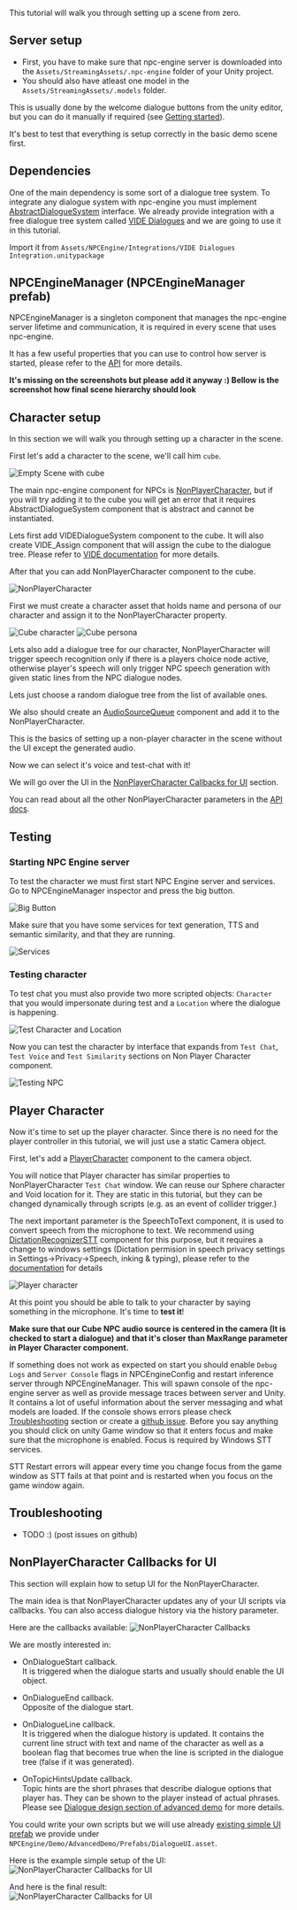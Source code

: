 This tutorial will walk you through setting up a scene from zero.

## Server setup

- First, you have to make sure that npc-engine server is downloaded into the `Assets/StreamingAssets/.npc-engine` folder of your Unity project.  
- You should also have atleast one model in the `Assets/StreamingAssets/.models` folder.

This is usually done by the welcome dialogue buttons from the unity editor, but you can do it manually if required (see [Getting started](../index.md)).

It's best to test that everything is setup correctly in the basic demo scene first.

## Dependencies

One of the main dependency is some sort of a dialogue tree system. To integrate any dialogue system with npc-engine you must implement [AbstractDialogueSystem](../api/NPCEngine.Components.AbstractDialogueSystem.yml) interface. We already provide integration with a free dialogue tree system called [VIDE Dialogues](https://assetstore.unity.com/packages/tools/ai/vide-dialogues-69932) and we are going to use it in this tutorial.

Import it from `Assets/NPCEngine/Integrations/VIDE Dialogues Integration.unitypackage`

## NPCEngineManager (NPCEngineManager prefab)

NPCEngineManager is a singleton component that manages the npc-engine server lifetime and communication, it is required in every scene that uses npc-engine.

It has a few useful properties that you can use to control how server is started, please refer to the [API](../api/NPCEngine.Components.NPCEngineManager.yml) for more details.

**It's missing on the screenshots but please add it anyway :) Bellow is the screenshot how final scene hierarchy should look**


## Character setup

In this section we will walk you through setting up a character in the scene.

First let's add a character to the scene, we'll call him `cube`.

![Empty Scene with cube](../resources/scene-setup-cube.png)

The main npc-engine component for NPCs is [NonPlayerCharacter](../api/NPCEngine.Components.NonPlayerCharacter.yml), but if you will try adding it to the cube you will get an error that it requires AbstractDialogueSystem component that is abstract and cannot be instantiated.  
  
Lets first add VIDEDialogueSystem component to the cube. It will also create VIDE_Assign component that will assign the cube to the dialogue tree. Please refer to [VIDE documentation](https://videdialogues.wordpress.com/about/) for more details.  
  
After that you can add NonPlayerCharacter component to the cube.

![NonPlayerCharacter](../resources/scene-setup-npc-component.PNG)

First we must create a character asset that holds name and persona of our character and assign it to the NonPlayerCharacter property.

![Cube character](../resources/setup-scene-cube-character.png)
![Cube persona](../resources/setup-scene-cube-persona.png)

Lets also add a dialogue tree for our character, NonPlayerCharacter will trigger speech recognition only if there is a players choice node active, otherwise player's speech will only trigger NPC speech generation with given static lines from the NPC dialogue nodes.

Lets just choose a random dialogue tree from the list of available ones.

We also should create an [AudioSourceQueue](../api/NPCEngine.Utility.AudioSourceQueue.yml) component and add it to the NonPlayerCharacter.

This is the basics of setting up a non-player character in the scene without the UI except the generated audio.

Now we can select it's voice and test-chat with it!

We will go over the UI in the [NonPlayerCharacter Callbacks for UI](#nonplayercharacter-callbacks-for-ui) section.
  
You can read about all the other NonPlayerCharacter parameters in the [API docs](../api/NPCEngine.Components.NonPlayerCharacter.yml). 

## Testing

### Starting NPC Engine server

To test the character we must first start NPC Engine server and services. Go to NPCEngineManager inspector and press the big button.

![Big Button](../resources/setup-scene-manager-start.PNG)

Make sure that you have some services for text generation, TTS and semantic similarity, and that they are running.

![Services](../resources/setup-scene-manager-started.PNG)

### Testing character

To test chat you must also provide two more scripted objects: `Character` that you would impersonate during test and a `Location` where the dialogue is happening.

![Test Character and Location](../resources/setup-scene-cube-test-objects.PNG)

Now you can test the character by interface that expands from `Test Chat`, `Test Voice` and `Test Similarity` sections on Non Player Character component.

![Testing NPC](../resources/setup-scene-cube-testing.PNG)

## Player Character

Now it's time to set up the player character. Since there is no need for the player controller in this tutorial, we will just use a static Camera object.

First, let's add a [PlayerCharacter](../api/NPCEngine.Components.PlayerCharacter.yml) component to the camera object.

You will notice that Player character has similar properties to NonPlayerCharacter `Test Chat` window. We can reuse our Sphere character and Void location for it.
They are static in this tutorial, but they can be changed dynamically through scripts (e.g. as an event of collider trigger.)

The next important parameter is the SpeechToText component, it is used to convert speech from the microphone to text. We recommend using [DictationRecognizerSTT](../api/NPCEngine.Components.DictationRecognizerSTT.yml) component for this purpose, but it requires a change to windows settings (Dictation permision in speech privacy settings in Settings->Privacy->Speech, inking & typing), please refer to the [documentation](../api/NPCEngine.Components.DictationRecognizerSTT.yml) for details 

![Player character](../resources/scene-setup-player.png)

At this point you should be able to talk to your character by saying something in the microphone. It's time to **test it**!

**Make sure that our Cube NPC audio source is centered in the camera (It is checked to start a dialogue) and that it's closer than MaxRange parameter in Player Character component.**

If something does not work as expected on start you should enable `Debug Logs` and `Server Console` flags in NPCEngineConfig and restart inference server through NPCEngineManager. This will spawn console of the npc-engine server as well as provide message traces between server and Unity. It contains a lot of useful information about the server messaging and what models are loaded. If the console shows errors please check [Troubleshooting](#troubleshooting) section or create a [github issue](https://github.com/npc-engine/npc-engine/issues/new/choose).
Before you say anything you should click on unity Game window so that it enters focus and make sure that the microphone is enabled. Focus is required by Windows STT services.

STT Restart errors will appear every time you change focus from the game window as STT fails at that point and is restarted when you focus on the game window again.

## Troubleshooting

- TODO :) (post issues on github)

## NonPlayerCharacter Callbacks for UI

This section will explain how to setup UI for the NonPlayerCharacter.

The main idea is that NonPlayerCharacter updates any of your UI scripts via callbacks. You can also access dialogue history via the history parameter.

Here are the callbacks available:
![NonPlayerCharacter Callbacks](../resources/callbacks.png)

We are mostly interested in:

- OnDialogueStart callback.  
It is triggered when the dialogue starts and usually should enable the UI object.

- OnDialogueEnd callback.  
Opposite of the dialogue start.

- OnDialogueLine callback.  
It is triggered when the dialogue history is updated. It contains the current line struct with text and name of the character as well as a boolean flag that becomes true when the line is scripted in the dialogue tree (false if it was generated).

- OnTopicHintsUpdate callback.  
Topic hints are the short phrases that describe dialogue options that player has. They can be shown to the player instead of actual phrases. Please see [Dialogue design section of advanced demo](advanced_demo.md#dialogue-design-considerations) for more details.

You could write your own scripts but we will use already [existing simple UI prefab](../api/NPCEngine.Components.DialogueUI.yml) we provide under  `NPCEngine/Demo/AdvancedDemo/Prefabs/DialogueUI.asset`.

Here is the example simple setup of the UI:
![NonPlayerCharacter Callbacks for UI](../resources/scene-setup-ui.png)

And here is the final result:  
![NonPlayerCharacter Callbacks for UI](../resources/scene-setup-result.png)